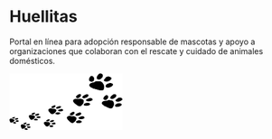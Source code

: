 # Huellitas

Portal en línea para adopción responsable de mascotas y apoyo a organizaciones que colaboran con el rescate y cuidado de animales domésticos.

<img src="./api/imagenes/Huellas.png" width="200" height="100">